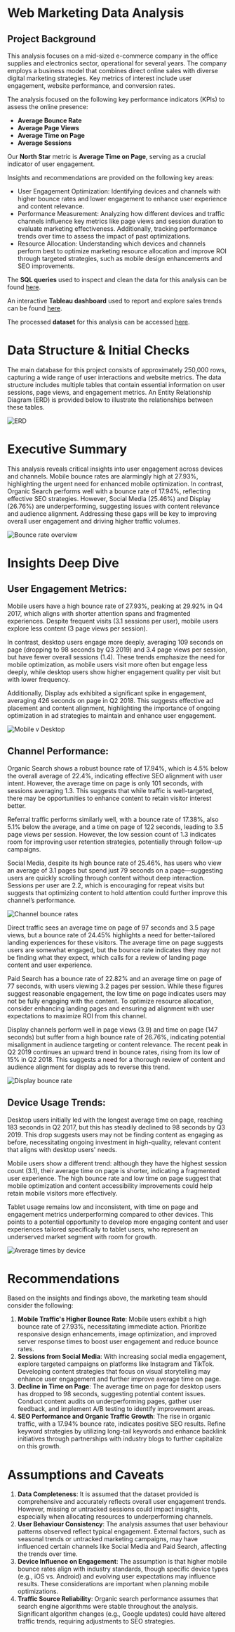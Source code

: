 # Web Marketing Data Analysis

## Project Background

This analysis focuses on a mid-sized e-commerce company in the office supplies and electronics sector, operational for several years. The company employs a business model that combines direct online sales with diverse digital marketing strategies. Key metrics of interest include user engagement, website performance, and conversion rates.

The analysis focused on the following key performance indicators (KPIs) to assess the online presence:
- **Average Bounce Rate**
- **Average Page Views**
- **Average Time on Page**
- **Average Sessions**

Our **North Star** metric is **Average Time on Page**, serving as a crucial indicator of user engagement.

Insights and recommendations are provided on the following key areas:
- User Engagement Optimization: Identifying devices and channels with higher bounce rates and lower engagement to enhance user experience and content relevance.
- Performance Measurement: Analyzing how different devices and traffic channels influence key metrics like page views and session duration to evaluate marketing effectiveness. Additionally, tracking performance trends over time to assess the impact of past optimizations.
- Resource Allocation: Understanding which devices and channels perform best to optimize marketing resource allocation and improve ROI through targeted strategies, such as mobile design enhancements and SEO improvements.


The **SQL queries** used to inspect and clean the data for this analysis can be found [here](./data_cleanup.sql).

An interactive **Tableau dashboard** used to report and explore sales trends can be found [here](https://public.tableau.com/views/MarketingDashboardsolved/MarketingDashboard?:language=en-GB&:sid=&:redirect=auth&:display_count=n&:origin=viz_share_link).

The processed **dataset** for this analysis can be accessed [here](https://docs.google.com/spreadsheets/d/188wNbFxbYcl5e9wCJU6vVWpz04zDUFDOYgOxyP1ilU0/edit?usp=sharing).

# Data Structure & Initial Checks

The main database for this project consists of approximately 250,000 rows, capturing a wide range of user interactions and website metrics. The data structure includes multiple tables that contain essential information on user sessions, page views, and engagement metrics. An Entity Relationship Diagram (ERD) is provided below to illustrate the relationships between these tables.

![ERD](Visuals/ERD.JPG)

# Executive Summary

This analysis reveals critical insights into user engagement across devices and channels. Mobile bounce rates are alarmingly high at 27.93%, highlighting the urgent need for enhanced mobile optimization. In contrast, Organic Search performs well with a bounce rate of 17.94%, reflecting effective SEO strategies. However, Social Media (25.46%) and Display (26.76%) are underperforming, suggesting issues with content relevance and audience alignment. Addressing these gaps will be key to improving overall user engagement and driving higher traffic volumes.

![Bounce rate overview](Visuals/Bounce_rate_overview.JPG)

# Insights Deep Dive

## User Engagement Metrics:
Mobile users have a high bounce rate of 27.93%, peaking at 29.92% in Q4 2017, which aligns with shorter attention spans and fragmented experiences. Despite frequent visits (3.1 sessions per user), mobile users explore less content (3 page views per session).

In contrast, desktop users engage more deeply, averaging 109 seconds on page (dropping to 98 seconds by Q3 2019) and 3.4 page views per session, but have fewer overall sessions (1.4). These trends emphasize the need for mobile optimization, as mobile users visit more often but engage less deeply, while desktop users show higher engagement quality per visit but with lower frequency.

Additionally, Display ads exhibited a significant spike in engagement, averaging 426 seconds on page in Q2 2018. This suggests effective ad placement and content alignment, highlighting the importance of ongoing optimization in ad strategies to maintain and enhance user engagement.

![Mobile v Desktop](Visuals/Mobile_v_Desktop.JPG)

## Channel Performance:
Organic Search shows a robust bounce rate of 17.94%, which is 4.5% below the overall average of 22.4%, indicating effective SEO alignment with user intent. However, the average time on page is only 101 seconds, with sessions averaging 1.3. This suggests that while traffic is well-targeted, there may be opportunities to enhance content to retain visitor interest better.

Referral traffic performs similarly well, with a bounce rate of 17.38%, also 5.1% below the average, and a time on page of 122 seconds, leading to 3.5 page views per session. However, the low session count of 1.3 indicates room for improving user retention strategies, potentially through follow-up campaigns.

Social Media, despite its high bounce rate of 25.46%, has users who view an average of 3.1 pages but spend just 79 seconds on a page—suggesting users are quickly scrolling through content without deep interaction. Sessions per user are 2.2, which is encouraging for repeat visits but suggests that optimizing content to hold attention could further improve this channel’s performance.

![Channel bounce rates](Visuals/Channel_bounce_rates.JPG)

Direct traffic sees an average time on page of 97 seconds and 3.5 page views, but a bounce rate of 24.45% highlights a need for better-tailored landing experiences for these visitors. The average time on page suggests users are somewhat engaged, but the bounce rate indicates they may not be finding what they expect, which calls for a review of landing page content and user experience.

Paid Search has a bounce rate of 22.82% and an average time on page of 77 seconds, with users viewing 3.2 pages per session. While these figures suggest reasonable engagement, the low time on page indicates users may not be fully engaging with the content. To optimize resource allocation, consider enhancing landing pages and ensuring ad alignment with user expectations to maximize ROI from this channel.

Display channels perform well in page views (3.9) and time on page (147 seconds) but suffer from a high bounce rate of 26.76%, indicating potential misalignment in audience targeting or content relevance. The recent peak in Q2 2019 continues an upward trend in bounce rates, rising from its low of 15% in Q2 2018. This suggests a need for a thorough review of content and audience alignment for display ads to reverse this trend.

![Display bounce rate](Visuals/Display_bounce_rate.JPG)

## Device Usage Trends:
Desktop users initially led with the longest average time on page, reaching 183 seconds in Q2 2017, but this has steadily declined to 98 seconds by Q3 2019. This drop suggests users may not be finding content as engaging as before, necessitating ongoing investment in high-quality, relevant content that aligns with desktop users' needs.

Mobile users show a different trend: although they have the highest session count (3.1), their average time on page is shorter, indicating a fragmented user experience. The high bounce rate and low time on page suggest that mobile optimization and content accessibility improvements could help retain mobile visitors more effectively.

Tablet usage remains low and inconsistent, with time on page and engagement metrics underperforming compared to other devices. This points to a potential opportunity to develop more engaging content and user experiences tailored specifically to tablet users, who represent an underserved market segment with room for growth.

![Average times by device](Visuals/Average_times_by_device.JPG)

# Recommendations
Based on the insights and findings above, the marketing team should consider the following:
1. **Mobile Traffic's Higher Bounce Rate**: Mobile users exhibit a high bounce rate of 27.93%, necessitating immediate action. Prioritize responsive design enhancements, image optimization, and improved server response times to boost user engagement and reduce bounce rates.
2. **Sessions from Social Media**: With increasing social media engagement, explore targeted campaigns on platforms like Instagram and TikTok. Developing content strategies that focus on visual storytelling may enhance user engagement and further improve average time on page.
3. **Decline in Time on Page**: The average time on page for desktop users has dropped to 98 seconds, suggesting potential content issues. Conduct content audits on underperforming pages, gather user feedback, and implement A/B testing to identify improvement areas.
4. **SEO Performance and Organic Traffic Growth**: The rise in organic traffic, with a 17.94% bounce rate, indicates positive SEO results. Refine keyword strategies by utilizing long-tail keywords and enhance backlink initiatives through partnerships with industry blogs to further capitalize on this growth.

# Assumptions and Caveats
1. **Data Completeness**: It is assumed that the dataset provided is comprehensive and accurately reflects overall user engagement trends. However, missing or untracked sessions could impact insights, especially when allocating resources to underperforming channels.
2. **User Behaviour Consistency**: The analysis assumes that user behaviour patterns observed reflect typical engagement. External factors, such as seasonal trends or untracked marketing campaigns, may have influenced certain channels like Social Media and Paid Search, affecting the trends over time.
3. **Device Influence on Engagement**: The assumption is that higher mobile bounce rates align with industry standards, though specific device types (e.g., iOS vs. Android) and evolving user expectations may influence results. These considerations are important when planning mobile optimizations.
4. **Traffic Source Reliability**: Organic search performance assumes that search engine algorithms were stable throughout the analysis. Significant algorithm changes (e.g., Google updates) could have altered traffic trends, requiring adjustments to SEO strategies.
